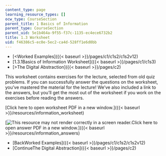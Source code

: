 ```yaml
---
content_type: page
learning_resource_types: []
ocw_type: CourseSection
parent_title: 1 Basics of Information
parent_type: CourseSection
parent_uid: 5e1b464a-9f55-f37c-1135-ec4ece6732b2
title: 1.3 Worksheet
uid: f46386c5-ec0e-5ec2-ca4d-528ff1e6d0bb
---
```


*   [\<Worked Examples]({{< baseurl >}}/pages/c1/c1s2/c1s2v12)
*   [1.3.1Basics of Information Worksheet]({{< baseurl >}}/pages/c1/c1s3)
*   [\>The Digital Abstraction]({{< baseurl >}}/pages/c2)

This worksheet contains exercises for the lecture, selected from old quiz problems. If you can successfully answer the questions on the worksheet, you’ve mastered the material for the lecture! We’ve also included a link to the answers, but you’ll get the most out of the worksheet if you work on the exercises before reading the answers.

[Click here to open worksheet PDF in a new window.]({{< baseurl >}}/resources/information_worksheet)

[![This resource may not render correctly in a screen reader.](/images/inacessible.gif)Click here to open answer PDF in a new window.]({{< baseurl >}}/resources/information_answers)

*   [BackWorked Examples]({{< baseurl >}}/pages/c1/c1s2/c1s2v12)
*   [ContinueThe Digital Abstraction]({{< baseurl >}}/pages/c2)